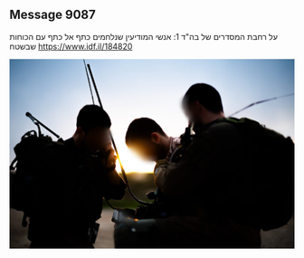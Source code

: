 ## Message 9087

על רחבת המסדרים של בה"ד 1:
אנשי המודיעין שנלחמים כתף אל כתף עם הכוחות שבשטח
https://www.idf.il/184820

![Photo](9087/9087_photo.jpg)

